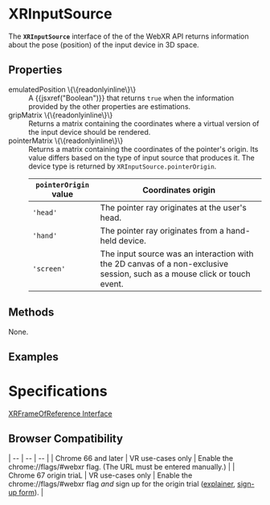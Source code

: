 # XRInputSource

The **`XRInputSource`** interface of the of the WebXR API returns information about the pose (position) of the input device in 3D space.

## Properties

<dl>
  <dt>emulatedPosition \{\{readonlyinline\}\}</dt>
  <dd>A {{jsxref("Boolean")}} that returns <code>true</code> when the information provided by the other properties are estimations.</dd>
  <dt>gripMatrix \{\{readonlyinline\}\}</dt>
  <dd>Returns a matrix containing the coordinates where a virtual version of the input device should be rendered.</dd>
  <dt>pointerMatrix \{\{readonlyinline\}\}</dt>
  <dd>Returns a matrix containing the coordinates of the pointer's origin. Its value differs based on the type of input source that produces it. The device type is returned by <code>XRInputSource.pointerOrigin</code>.
  <table>
    <thead>
      <tr>
        <th><code>pointerOrigin</code> value</th>
        <th>Coordinates origin</th>
      </tr>
    </thead>
    <tbody>
      <tr>
        <td><code>'head'</code></td>
        <td>The pointer ray originates at the user's head.</td>
      </tr>
      <tr>
        <td><code>'hand'</code></td>
        <td>The pointer ray originates from a hand-held device.</td>
      </tr>
      <tr>
        <td><code>'screen'</code></td>
        <td>The input source was an interaction with the 2D canvas of a non-exclusive session, such as a mouse click or touch event.</td>
      </tr>
    </tbody>
  </table>
  </dd>
</dl>

## Methods

None.

## Examples



# Specifications

[XRFrameOfReference Interface](https://immersive-web.github.io/webxr/#xrinputpose-interface)

## Browser Compatibility

| -- | -- | -- |
| Chrome 66 and later | VR use-cases only | Enable the chrome://flags/#webxr flag. (The URL must be entered manually.) |
| Chrome 67 origin triaL | VR use-cases only | Enable the chrome://flags/#webxr flag *and* sign up for the origin trial ([explainer](https://github.com/GoogleChrome/OriginTrials/blob/gh-pages/developer-guide.md), [sign-up form](http://bit.ly/OriginTrialSignup)). |
